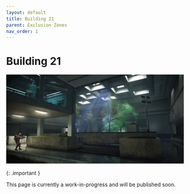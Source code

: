 ```yaml
---
layout: default
title: Building 21
parent: Exclusion Zones
nav_order: 1
---
```


# Building 21

<img src="/images/Building21_LoadingScreen_WZ2.webp " style="width: 30rem;"/>

{: .important }

This page is currently a work-in-progress and will be published soon.